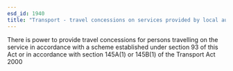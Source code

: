 ```yaml
---
esd_id: 1940
title: "Transport - travel concessions on services provided by local authorities"
---
```


There is power to provide travel concessions for persons travelling on the service in accordance with a scheme established under section 93 of this Act or in accordance with section 145A(1) or 145B(1) of the Transport Act 2000

